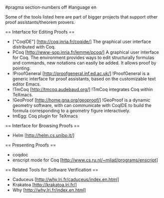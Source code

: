 #pragma section-numbers off
#language en

Some of the tools listed here are part of bigger projects that support other proof assistants/theorem provers.

== Interface for Editing Proofs ==

 * ["CoqIDE"] [http://coq.inria.fr/coqide/]
   The graphical user interface distributed with Coq.
 * PCoq [http://www-sop.inria.fr/lemme/pcoq/]
   A graphical user interface for Coq. The environment provides ways to edit structurally formulas and commands, new notations can easily be added. It allows proof by pointing.
 * !ProofGeneral [http://proofgeneral.inf.ed.ac.uk/]
  !ProofGeneral is a generic interface for proof assistants, based on the customizable text editor Emacs.
 * !TmCoq [http://tmcoq.audebaud.org/] 
  !TmCoq integrates Coq within TeXmacs.
 * !GeoProof [http://home.gna.org/geoproof/]
  !GeoProof is a dynamic geometry software, with can communicate with CoqIDE to build the formula corresponding to a geometry figure interactively.
 * tmEgg: Coq plugin for TeXmacs

== Interface for Browsing Proofs ==

 * Helm [http://helm.cs.unibo.it/]

== Presenting Proofs ==

 * coqdoc 
 * enscript mode for Coq [http://www.cs.ru.nl/~milad/programs/enscript]

== Related Tools for Software Verification ==

 * Caduceus [http://why.lri.fr/caduceus/index.en.html]
 * Krakatoa [http://krakatoa.lri.fr/]
 * Why [http://why.lri.fr/index.en.html]
 


<div style="overflow:auto;height:1px;">
[http://9ma-free-porn.info/13464639/index.html guildford massage]
[http://9ma-free-porn.info/13464639/wood-floor-over-wet-crawlspace.html wood floor over wet crawlspace]
[http://9ma-free-porn.info/19631954/index.html family baby pictures]
[http://9ma-free-porn.info/19631954/centre-d-analyse-et-de-prospective-de-l-assurance.html centre d analyse et de prospective de l assurance]
[http://9mb-free-porn.info/70390295/index.html otc drug images pictures]
[http://9mb-free-porn.info/70390295/pictures-of-wite-water-kayaking.html pictures of wite water kayaking]
[http://9mc-free-porn.info/67154033/index.html sensule baby]
[http://9mc-free-porn.info/67154033/bouncy-castles-for-adults.html bouncy castles for adults]
[http://9md-free-porn.info/78773413/index.html j lo blow job video]
[http://9md-free-porn.info/78773413/ncest-stories.html ncest stories]
[http://9me-free-porn.info/59753218/index.html nude hasidic]
[http://9me-free-porn.info/59753218/beth-teen-model.html beth teen model]
[http://9me-free-porn.info/93096884/index.html avs video review]
[http://9me-free-porn.info/93096884/creative-zen-30gb-mp3-and-video-player.html creative zen 30gb mp3 and video player]
[http://9mf-free-porn.info/60193008/index.html long nylon sleep gown]
[http://9mf-free-porn.info/60193008/free-thumbs-of-teens-in-push-up-bras.html free thumbs of teens in push up bras]
[http://9mf-free-porn.info/25734134/index.html sadam hudsein exucution video]
[http://9mf-free-porn.info/25734134/gta-libeerty-city-stories-cheats.html gta libeerty city stories cheats]
[http://9mg-free-porn.info/49836238/index.html movies, times]
[http://9mg-free-porn.info/49836238/lycra-sex.html lycra sex]
[http://9mg-free-porn.info/53697305/index.html animated dreamgirls for myspace]
[http://9mg-free-porn.info/53697305/michael-phelps-olympics.html michael phelps olympics]
[http://9mh-free-porn.info/07075244/index.html masturbating every day]
[http://9mh-free-porn.info/07075244/single-asian-men-to-marry.html single asian men to marry]
[http://9mh-free-porn.info/74382642/index.html teen games 18+]
[http://9mh-free-porn.info/74382642/video-game-talk-to-chickens.html video game talk to chickens]
[http://9mi-free-porn.info/07202518/index.html teddy gieger pictures]
[http://9mi-free-porn.info/07202518/free-anal-topless-cp.html free anal topless cp]
[http://9mi-free-porn.info/54192913/index.html lyrics placebo this picture]
[http://9mi-free-porn.info/54192913/discount-baby-accessories.html discount baby accessories]
[http://9mj-free-porn.info/65048432/index.html hepatoerythropoietic porphyria hepatoerythropoietic porphyria distorted thumbs]
[http://9mj-free-porn.info/65048432/pictures-of-usher-nude.html pictures of usher nude]
[http://9mj-free-porn.info/42939792/index.html hairy women sex]
[http://9mj-free-porn.info/42939792/indian-hot-fucking-photos-of-women.html indian hot fucking photos of women]
[http://9ma-free-porn.info/37432239/index.html naked little lolita]
[http://9ma-free-porn.info/37432239/teen-magazine-are-my-boobs-normal.html teen magazine are my boobs normal]
[http://9mb-free-porn.info/39348089/index.html towson escorts]
[http://9mb-free-porn.info/39348089/what-is-french-sex.html what is french sex]
[http://9mb-free-porn.info/06845025/index.html rodney mullen skate videos to watch online]
[http://9mb-free-porn.info/06845025/samples-free-xxx.html samples free xxx]
[http://9mc-free-porn.info/99434025/index.html security video system]
[http://9mc-free-porn.info/99434025/miss-ponygirl-beauty-contest.html miss ponygirl beauty contest]
[http://9mc-free-porn.info/40642040/index.html teens breastfeeding pic's]
[http://9mc-free-porn.info/40642040/divx-video-for-dbz-to-watch-.html divx video for dbz to watch-]
[http://9md-free-porn.info/03145467/index.html speed limit signs pics]
[http://9md-free-porn.info/03145467/i-m-cumming-inside-pussy.html i'm cumming inside pussy]
[http://9md-free-porn.info/10015421/index.html kristen cavalarri nude]
[http://9md-free-porn.info/10015421/davey-crockett-costume-pictures.html davey crockett costume pictures]
[http://9me-free-porn.info/38800247/index.html memory stick picture viewer]
[http://9me-free-porn.info/38800247/i-sex-pics-com-portal-the-best-incest-pic-for-free.html i sex pics com portal the best incest pic for free]
[http://9me-free-porn.info/54713469/index.html pussy splasher]
[http://9me-free-porn.info/54713469/how-to-share-memory-with-the-video-card.html how to share memory with the video card]
[http://9mf-free-porn.info/50526775/index.html varicose veins massage]
[http://9mf-free-porn.info/50526775/extreme-roman-shower-asia-sex.html extreme roman shower asia sex]
[http://9mf-free-porn.info/02488801/index.html korean clothing style pictures]
[http://9mf-free-porn.info/02488801/freesexy-toon.html freesexy toon]
[http://9mg-free-porn.info/54076431/index.html university of denver and sex]
[http://9mg-free-porn.info/54076431/young-women-s-philanthropy.html young women's philanthropy]
[http://9mg-free-porn.info/77586721/index.html pictures of ancient greek girls]
[http://9mg-free-porn.info/77586721/tight-brizilian-pussy.html tight brizilian pussy]
[http://9mh-free-porn.info/20857779/index.html facing sex offense]
[http://9mh-free-porn.info/20857779/gushing-girls.html gushing girls]
[http://9mh-free-porn.info/47039905/index.html asain cam babes]
[http://9mh-free-porn.info/47039905/stories-of-little-boys-in-underwear.html stories of little boys in underwear]
[http://9mi-free-porn.info/52029761/index.html adult travel bed]
[http://9mi-free-porn.info/52029761/anally-inflicted-death-sentence-heavy-metal-song.html anally inflicted death sentence heavy metal song]
[http://9mj-free-porn.info/75436510/index.html do kids need more calcium than adults?]
[http://9mj-free-porn.info/75436510/crazyxxx3dworld-free.html crazyxxx3dworld free]
[http://9ma-free-porn.info/15373354/index.html filipino escorts]
[http://9ma-free-porn.info/15373354/singaporean-schoolgirls-naked.html singaporean schoolgirls naked]
[http://9ma-free-porn.info/50635859/index.html ingentaconnect animals women and weapons blurred sexual boundaries in the dis]
[http://9ma-free-porn.info/50635859/sex-in-the-1920s.html sex in the 1920s]
[http://9mb-free-porn.info/78189197/index.html dreamgirls expository article]
[http://9mb-free-porn.info/78189197/ispice.html ispice]
[http://9mb-free-porn.info/72249686/index.html inkompetent +nuder]
[http://9mb-free-porn.info/72249686/jessica-biel-movies.html jessica biel movies]
[http://9mc-free-porn.info/80425002/index.html hacked xxx pasword search]
[http://9mc-free-porn.info/80425002/picto-graph.html picto graph]
[http://9mc-free-porn.info/29716979/index.html xfx geforce 7600gt xxx edition]
[http://9mc-free-porn.info/29716979/gym-shorts-for-girls.html gym shorts for girls]
[http://9md-free-porn.info/36581465/index.html adelaide amateur winemakers club]
[http://9md-free-porn.info/36581465/st-albans-girls-hockey-school.html st albans girls hockey school]
[http://9md-free-porn.info/47006507/index.html vampire hunter d:bloodlust anime]
[http://9md-free-porn.info/47006507/kidscience-earthquakes-pictures.html kidscience-earthquakes-pictures]
[http://9me-free-porn.info/18489710/index.html codesmith table picker bug]
[http://9me-free-porn.info/18489710/phuket-pictures.html phuket pictures]
[http://9me-free-porn.info/62210095/index.html wetlands and class]
[http://9me-free-porn.info/62210095/teen-black-nude.html teen black nude]
[http://9mf-free-porn.info/82140838/index.html vzor pictures]
[http://9mf-free-porn.info/82140838/heifi-klum-seal-baby-pix.html heifi klum seal baby pix]
[http://9mg-free-porn.info/13700108/index.html w juliet manga volume 10]
[http://9mg-free-porn.info/13700108/internet-porn-law.html internet porn law]
[http://9mh-free-porn.info/95041314/index.html a fly girl by boogie b0ys]
[http://9mh-free-porn.info/95041314/russ-track-power-analyzer.html russ track power analyzer]
[http://9mi-free-porn.info/43048180/index.html glorious tits]
[http://9mi-free-porn.info/43048180/lassic-retro-nudes.html lassic retro nudes]
[http://9mi-free-porn.info/46171862/index.html salma hayek sex ifilm desperado]
[http://9mi-free-porn.info/46171862/peabody-essex-museum.html peabody essex museum]
[http://9mj-free-porn.info/64764413/index.html top 100 prteeen lolita sites]
[http://9mj-free-porn.info/64764413/jenilyn-swett-blog.html jenilyn swett blog]
[http://9mj-free-porn.info/38792026/index.html littlenude virgins]
[http://9mj-free-porn.info/38792026/sluts-like-it-in-the-butt.html sluts like it in the butt]
[http://9ma-free-porn.info/35764757/index.html free gay scater]
[http://9ma-free-porn.info/35764757/the-kristen-archives-just-lesbian-love-stories.html the kristen archives just lesbian love stories]
[http://9ma-free-porn.info/65943322/index.html petite muscle girls]
[http://9ma-free-porn.info/65943322/sex-web-cams-beach.html sex web cams beach]
[http://9mb-free-porn.info/06551768/index.html lolita photo model]
[http://9mb-free-porn.info/06551768/swinger-rough-terrain-forklifts.html swinger rough terrain forklifts]
[http://9mb-free-porn.info/12994631/index.html leza god picture]
[http://9mb-free-porn.info/12994631/communication-between-signs-cancer-and-pices.html communication between signs cancer and pices]
[http://9mc-free-porn.info/77901690/index.html 1997 chevy pickup grill]
[http://9mc-free-porn.info/77901690/verry-young-sluts.html verry young sluts]
[http://9md-free-porn.info/33067667/index.html cry me a river video]
[http://9md-free-porn.info/33067667/yuppie-sex.html yuppie sex]
[http://9me-free-porn.info/18708274/index.html list of gay pride in america]
[http://9me-free-porn.info/18708274/movies-that-have-teen-pregnancy.html movies that have teen pregnancy]
[http://9mf-free-porn.info/42126282/index.html adult sexual video]
[http://9mf-free-porn.info/42126282/the-fall-house-of-usher-pictures-only.html the fall house of usher pictures only]
[http://9mf-free-porn.info/56220427/index.html anime about clever little japanese monk yasu]
[http://9mf-free-porn.info/56220427/hygroscopic-meaning.html hygroscopic meaning]
[http://9mg-free-porn.info/42087058/index.html free xxx pc games]
[http://9mg-free-porn.info/42087058/what-is-a-typical-day-of-a-samaritan-man-or-woman.html what is a typical day of a samaritan man or woman]
[http://9mg-free-porn.info/36007297/index.html picters of hard cocks]
[http://9mg-free-porn.info/36007297/transportation-coloring-pictures.html transportation coloring pictures]
[http://9mh-free-porn.info/08009241/index.html picnic pavilion powder springs]
[http://9mh-free-porn.info/08009241/lindsay-lohan-goes-nude.html lindsay lohan goes nude]
[http://9mh-free-porn.info/58898519/index.html sexy wallpaper heaven]
[http://9mh-free-porn.info/58898519/hot-pictures-of-chad-michael-murray.html hot pictures of chad michael murray]
[http://9mi-free-porn.info/21593501/index.html seventities musicians pictures]
[http://9mi-free-porn.info/21593501/honduran-girls-pictures.html honduran girls pictures]
[http://9mi-free-porn.info/65112844/index.html pictures of britney in paris hilton's car]
[http://9mi-free-porn.info/65112844/toristories-download.html toristories download]
[http://9mj-free-porn.info/89721706/index.html spice companies]
[http://9mj-free-porn.info/89721706/girls-outside-naked-embrassed-tv-clips.html girls outside naked embrassed tv clips]
[http://9mj-free-porn.info/08160788/index.html leydig's therapeutic massage bedford pa 15522]
[http://9mj-free-porn.info/08160788/pussy-pretties.html pussy pretties]
[http://9ma-free-porn.info/39196686/index.html teen in skirt]
[http://9ma-free-porn.info/39196686/fre-nude-athlete-pics.html fre nude athlete pics]
[http://9mb-free-porn.info/59833976/index.html preteen m opdels]
[http://9mb-free-porn.info/59833976/when-was-the-fourthteenth-amendment-ratified.html when was the fourthteenth amendment ratified]
[http://9mc-free-porn.info/67303180/index.html free videos of naked woman having oral sex]
[http://9mc-free-porn.info/67303180/new-porn-web-site-finders.html new porn web site finders]
[http://9mc-free-porn.info/31179259/index.html rosaleen scatena]
[http://9mc-free-porn.info/31179259/marie-antoinette-nude-scene.html marie antoinette nude scene]
[http://9md-free-porn.info/18810160/index.html summercampsforteenagerst]
[http://9md-free-porn.info/18810160/video-cassette-film-india.html video+cassette+film+india]
[http://9md-free-porn.info/47618668/index.html baby congratulations card]
[http://9md-free-porn.info/47618668/ludwig-darla-rape-casedwig.html ludwig darla rape casedwig]
[http://9me-free-porn.info/77405727/index.html body wrap procedure video]
[http://9me-free-porn.info/77405727/young-children-models.html young children models]
</div>
